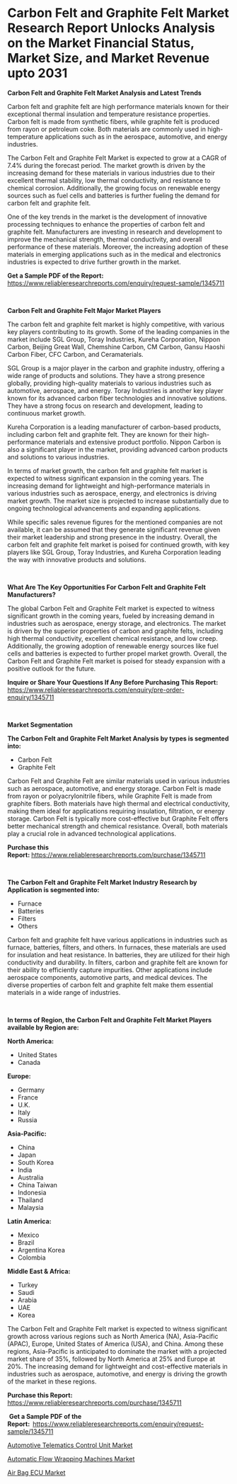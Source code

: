 <p><h1>Carbon Felt and Graphite Felt Market Research Report Unlocks Analysis on the Market Financial Status, Market Size, and Market Revenue upto 2031</h1></p><p><strong>Carbon Felt and Graphite Felt Market Analysis and Latest Trends</strong></p>
<p><p>Carbon felt and graphite felt are high performance materials known for their exceptional thermal insulation and temperature resistance properties. Carbon felt is made from synthetic fibers, while graphite felt is produced from rayon or petroleum coke. Both materials are commonly used in high-temperature applications such as in the aerospace, automotive, and energy industries.</p><p>The Carbon Felt and Graphite Felt Market is expected to grow at a CAGR of 7.4% during the forecast period. The market growth is driven by the increasing demand for these materials in various industries due to their excellent thermal stability, low thermal conductivity, and resistance to chemical corrosion. Additionally, the growing focus on renewable energy sources such as fuel cells and batteries is further fueling the demand for carbon felt and graphite felt.</p><p>One of the key trends in the market is the development of innovative processing techniques to enhance the properties of carbon felt and graphite felt. Manufacturers are investing in research and development to improve the mechanical strength, thermal conductivity, and overall performance of these materials. Moreover, the increasing adoption of these materials in emerging applications such as in the medical and electronics industries is expected to drive further growth in the market.</p></p>
<p><strong>Get a Sample PDF of the Report:&nbsp;</strong> <a href="https://www.reliableresearchreports.com/enquiry/request-sample/1345711">https://www.reliableresearchreports.com/enquiry/request-sample/1345711</a></p>
<p>&nbsp;</p>
<p><strong>Carbon Felt and Graphite Felt Major Market Players</strong></p>
<p><p>The carbon felt and graphite felt market is highly competitive, with various key players contributing to its growth. Some of the leading companies in the market include SGL Group, Toray Industries, Kureha Corporation, Nippon Carbon, Beijing Great Wall, Chemshine Carbon, CM Carbon, Gansu Haoshi Carbon Fiber, CFC Carbon, and Ceramaterials.</p><p>SGL Group is a major player in the carbon and graphite industry, offering a wide range of products and solutions. They have a strong presence globally, providing high-quality materials to various industries such as automotive, aerospace, and energy. Toray Industries is another key player known for its advanced carbon fiber technologies and innovative solutions. They have a strong focus on research and development, leading to continuous market growth.</p><p>Kureha Corporation is a leading manufacturer of carbon-based products, including carbon felt and graphite felt. They are known for their high-performance materials and extensive product portfolio. Nippon Carbon is also a significant player in the market, providing advanced carbon products and solutions to various industries.</p><p>In terms of market growth, the carbon felt and graphite felt market is expected to witness significant expansion in the coming years. The increasing demand for lightweight and high-performance materials in various industries such as aerospace, energy, and electronics is driving market growth. The market size is projected to increase substantially due to ongoing technological advancements and expanding applications.</p><p>While specific sales revenue figures for the mentioned companies are not available, it can be assumed that they generate significant revenue given their market leadership and strong presence in the industry. Overall, the carbon felt and graphite felt market is poised for continued growth, with key players like SGL Group, Toray Industries, and Kureha Corporation leading the way with innovative products and solutions.</p></p>
<p>&nbsp;</p>
<p><strong>What Are The Key Opportunities For Carbon Felt and Graphite Felt Manufacturers?</strong></p>
<p><p>The global Carbon Felt and Graphite Felt market is expected to witness significant growth in the coming years, fueled by increasing demand in industries such as aerospace, energy storage, and electronics. The market is driven by the superior properties of carbon and graphite felts, including high thermal conductivity, excellent chemical resistance, and low creep. Additionally, the growing adoption of renewable energy sources like fuel cells and batteries is expected to further propel market growth. Overall, the Carbon Felt and Graphite Felt market is poised for steady expansion with a positive outlook for the future.</p></p>
<p><strong>Inquire or Share Your Questions If Any Before Purchasing This Report:</strong> <a href="https://www.reliableresearchreports.com/enquiry/pre-order-enquiry/1345711">https://www.reliableresearchreports.com/enquiry/pre-order-enquiry/1345711</a></p>
<p>&nbsp;</p>
<p><strong>Market Segmentation</strong></p>
<p><strong>The Carbon Felt and Graphite Felt Market Analysis by types is segmented into:</strong></p>
<p><ul><li>Carbon Felt</li><li>Graphite Felt</li></ul></p>
<p><p>Carbon Felt and Graphite Felt are similar materials used in various industries such as aerospace, automotive, and energy storage. Carbon Felt is made from rayon or polyacrylonitrile fibers, while Graphite Felt is made from graphite fibers. Both materials have high thermal and electrical conductivity, making them ideal for applications requiring insulation, filtration, or energy storage. Carbon Felt is typically more cost-effective but Graphite Felt offers better mechanical strength and chemical resistance. Overall, both materials play a crucial role in advanced technological applications.</p></p>
<p><strong>Purchase this Report:&nbsp;</strong><a href="https://www.reliableresearchreports.com/purchase/1345711">https://www.reliableresearchreports.com/purchase/1345711</a></p>
<p>&nbsp;</p>
<p><strong>The Carbon Felt and Graphite Felt Market Industry Research by Application is segmented into:</strong></p>
<p><ul><li>Furnace</li><li>Batteries</li><li>Filters</li><li>Others</li></ul></p>
<p><p>Carbon felt and graphite felt have various applications in industries such as furnace, batteries, filters, and others. In furnaces, these materials are used for insulation and heat resistance. In batteries, they are utilized for their high conductivity and durability. In filters, carbon and graphite felt are known for their ability to efficiently capture impurities. Other applications include aerospace components, automotive parts, and medical devices. The diverse properties of carbon felt and graphite felt make them essential materials in a wide range of industries.</p></p>
<p>&nbsp;</p>
<p><strong>In terms of Region, the Carbon Felt and Graphite Felt Market Players available by Region are:</strong></p>
<p>
    <p> <strong> North America: </strong>
        <ul>
            <li>United States</li>
            <li>Canada</li>
        </ul>
        </p> 
    <p> <strong> Europe: </strong>
        <ul>
            <li>Germany</li>
            <li>France</li>
            <li>U.K.</li>
            <li>Italy</li>
            <li>Russia</li>
        </ul>
        </p> 
    <p> <strong> Asia-Pacific: </strong>
        <ul>
            <li>China</li>
            <li>Japan</li>
            <li>South Korea</li>
            <li>India</li>
            <li>Australia</li>
            <li>China Taiwan</li>
            <li>Indonesia</li>
            <li>Thailand</li>
            <li>Malaysia</li>
        </ul>
        </p> 
    <p> <strong> Latin America: </strong>
        <ul>
            <li>Mexico</li>
            <li>Brazil</li>
            <li>Argentina Korea</li>
            <li>Colombia</li>
        </ul>
        </p> 
    <p> <strong> Middle East & Africa: </strong>
        <ul>
            <li>Turkey</li>
            <li>Saudi</li>
            <li>Arabia</li>
            <li>UAE</li>
            <li>Korea</li>
        </ul>
    </p>
    </p>
<p><p>The Carbon Felt and Graphite Felt market is expected to witness significant growth across various regions such as North America (NA), Asia-Pacific (APAC), Europe, United States of America (USA), and China. Among these regions, Asia-Pacific is anticipated to dominate the market with a projected market share of 35%, followed by North America at 25% and Europe at 20%. The increasing demand for lightweight and cost-effective materials in industries such as aerospace, automotive, and energy is driving the growth of the market in these regions.</p></p>
<p><strong>Purchase this Report: </strong><a href="https://www.reliableresearchreports.com/purchase/1345711">https://www.reliableresearchreports.com/purchase/1345711</a></p>
<p>&nbsp;<strong>Get a Sample PDF of the Report:&nbsp;&nbsp;</strong><a href="https://www.reliableresearchreports.com/enquiry/request-sample/1345711">https://www.reliableresearchreports.com/enquiry/request-sample/1345711</a></p>
<p><strong></strong></p>
<p><p><a href="https://view.publitas.com/reportprime-1/automotive-telematics-control-unit-market-provides-a-comprehensive-analysis-including-a-macro-overview-of-the-market-as-well-as-micro-details-such-as-market-size-and-competitive-landscape/">Automotive Telematics Control Unit Market</a></p><p><a href="https://view.publitas.com/reportprime-1/automatic-flow-wrapping-machines-market-size-global-industry-overview-market-segmentation-and-forecast-2023-to-2030/">Automatic Flow Wrapping Machines Market</a></p><p><a href="https://view.publitas.com/reportprime-1/air-bag-ecu-market-size-evaluating-its-market-trends-growth-and-projections-2023-2030/">Air Bag ECU Market</a></p></p>